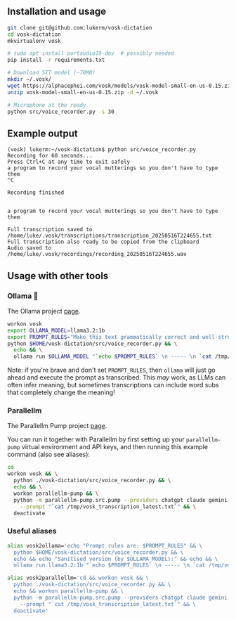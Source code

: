 ## Installation and usage

```bash
git clone git@github.com:lukerm/vosk-dictation
cd vosk-dictation
mkvirtualenv vosk

# sudo apt install portaudio19-dev  # possibly needed
pip install -r requirements.txt

# Download STT model (~70MB)
mkdir ~/.vosk/
wget https://alphacephei.com/vosk/models/vosk-model-small-en-us-0.15.zip
unzip vosk-model-small-en-us-0.15.zip -d ~/.vosk

# Microphone at the ready
python src/voice_recorder.py -s 30
```

## Example output

```text
(vosk) lukerm:~/vosk-dictation$ python src/voice_recorder.py
Recording for 60 seconds...
Press Ctrl+C at any time to exit safely
a program to record your vocal mutterings so you don't have to type them
^C

Recording finished


a program to record your vocal mutterings so you don't have to type them

Full transcription saved to /home/luke/.vosk/transcriptions/transcription_20250516T224655.txt
Full transcription also ready to be copied from the clipboard
Audio saved to /home/luke/.vosk/recordings/recording_20250516T224655.wav
```

## Usage with other tools

### Ollama 🦙

The Ollama project [page](https://github.com/ollama/ollama).

```bash
workon vosk
export OLLAMA_MODEL=llama3.2:1b
export PROMPT_RULES="Make this text grammatically correct and well-structured. Do not include preamble in your output, just the corrected version of what follows."
python $HOME/vosk-dictation/src/voice_recorder.py && \
  echo && \
  ollama run $OLLAMA_MODEL "`echo $PROMPT_RULES` \n ----- \n `cat /tmp/vosk_transcription_latest.txt`"
```

Note: if you're brave and don't set `PROMPT_RULES`, then `ollama` will just go ahead and execute the prompt as transcribed. 
This _may_ work, as LLMs can often infer meaning, but sometimes transcriptions can include word subs that completely change the meaning!

### Parallellm

The Parallellm Pump project [page](https://github.com/lukerm/parallellm-pump).

You can run it together with Parallellm by first setting up your `parallellm-pump` virtual environment and API keys, and then running 
this example command (also see aliases):

```bash
cd
workon vosk && \
  python ./vosk-dictation/src/voice_recorder.py && \
  echo && \
  workon parallellm-pump && \
  python -m parallellm-pump.src.pump --providers chatgpt claude gemini \
    --prompt "`cat /tmp/vosk_transcription_latest.txt`" && \
  deactivate
```

### Useful aliases

```bash
alias vosk2ollama='echo "Prompt rules are: $PROMPT_RULES" && \
  python $HOME/vosk-dictation/src/voice_recorder.py && \
  echo && echo "Sanitised version (by $OLLAMA_MODEL):" && echo && \
  ollama run llama3.2:1b "`echo $PROMPT_RULES` \n ----- \n `cat /tmp/vosk_transcription_latest.txt`"'
```

```bash
alias vosk2parallellm='cd && workon vosk && \
  python ./vosk-dictation/src/voice_recorder.py && \
  echo && workon parallellm-pump && \
  python -m parallellm-pump.src.pump --providers chatgpt claude gemini \
    --prompt "`cat /tmp/vosk_transcription_latest.txt`" && \
  deactivate'
```